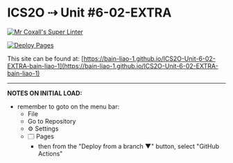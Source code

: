 # ICS2O ⇢ Unit #6-02-EXTRA

[![Mr Coxall's Super Linter](https://github.com/bain-liao-1/ICS2O-Unit-6-02-EXTRA-bain-liao-1/workflows/Mr%20Coxall's%20Super%20Linter/badge.svg)](https://github.com/bain-liao-1/ICS2O-Unit-6-02-EXTRA-bain-liao-1/actions)

[![Deploy Pages](https://github.com/bain-liao-1/ICS2O-Unit-6-02-EXTRA-bain-liao-1/workflows/Deploy%20Pages/badge.svg)](https://github.com/bain-liao-1/ICS2O-Unit-6-02-EXTRA-bain-liao-1/actions)

This site can be found at: [https://bain-liao-1.github.io/ICS2O-Unit-6-02-EXTRA-bain-liao-1](https://bain-liao-1.github.io/ICS2O-Unit-6-02-EXTRA-bain-liao-1)

---

**NOTES ON INITIAL LOAD:**
- remember to goto on the menu bar:
  - File
  - Go to Repository
  - ⚙ Settings
  - 🗔 Pages
    - then from the "Deploy from a branch ▼" button, select "GitHub Actions"
